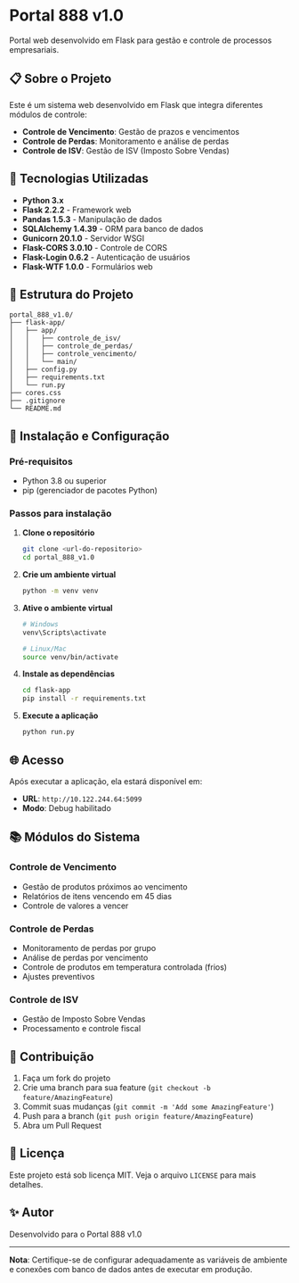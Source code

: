 # Portal 888 v1.0

Portal web desenvolvido em Flask para gestão e controle de processos empresariais.

## 📋 Sobre o Projeto

Este é um sistema web desenvolvido em Flask que integra diferentes módulos de controle:

- **Controle de Vencimento**: Gestão de prazos e vencimentos
- **Controle de Perdas**: Monitoramento e análise de perdas
- **Controle de ISV**: Gestão de ISV (Imposto Sobre Vendas)

## 🚀 Tecnologias Utilizadas

- **Python 3.x**
- **Flask 2.2.2** - Framework web
- **Pandas 1.5.3** - Manipulação de dados
- **SQLAlchemy 1.4.39** - ORM para banco de dados
- **Gunicorn 20.1.0** - Servidor WSGI
- **Flask-CORS 3.0.10** - Controle de CORS
- **Flask-Login 0.6.2** - Autenticação de usuários
- **Flask-WTF 1.0.0** - Formulários web

## 📁 Estrutura do Projeto

```
portal_888_v1.0/
├── flask-app/
│   ├── app/
│   │   ├── controle_de_isv/
│   │   ├── controle_de_perdas/
│   │   ├── controle_vencimento/
│   │   └── main/
│   ├── config.py
│   ├── requirements.txt
│   └── run.py
├── cores.css
├── .gitignore
└── README.md
```

## 🔧 Instalação e Configuração

### Pré-requisitos

- Python 3.8 ou superior
- pip (gerenciador de pacotes Python)

### Passos para instalação

1. **Clone o repositório**
   ```bash
   git clone <url-do-repositorio>
   cd portal_888_v1.0
   ```

2. **Crie um ambiente virtual**
   ```bash
   python -m venv venv
   ```

3. **Ative o ambiente virtual**
   ```bash
   # Windows
   venv\Scripts\activate
   
   # Linux/Mac
   source venv/bin/activate
   ```

4. **Instale as dependências**
   ```bash
   cd flask-app
   pip install -r requirements.txt
   ```

5. **Execute a aplicação**
   ```bash
   python run.py
   ```

## 🌐 Acesso

Após executar a aplicação, ela estará disponível em:
- **URL**: `http://10.122.244.64:5099`
- **Modo**: Debug habilitado

## 📚 Módulos do Sistema

### Controle de Vencimento
- Gestão de produtos próximos ao vencimento
- Relatórios de itens vencendo em 45 dias
- Controle de valores a vencer

### Controle de Perdas
- Monitoramento de perdas por grupo
- Análise de perdas por vencimento
- Controle de produtos em temperatura controlada (frios)
- Ajustes preventivos

### Controle de ISV
- Gestão de Imposto Sobre Vendas
- Processamento e controle fiscal

## 🤝 Contribuição

1. Faça um fork do projeto
2. Crie uma branch para sua feature (`git checkout -b feature/AmazingFeature`)
3. Commit suas mudanças (`git commit -m 'Add some AmazingFeature'`)
4. Push para a branch (`git push origin feature/AmazingFeature`)
5. Abra um Pull Request

## 📄 Licença

Este projeto está sob licença MIT. Veja o arquivo `LICENSE` para mais detalhes.

## ✨ Autor

Desenvolvido para o Portal 888 v1.0

---

**Nota**: Certifique-se de configurar adequadamente as variáveis de ambiente e conexões com banco de dados antes de executar em produção.